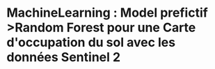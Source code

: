 # MachineLearning : Model prefictif >Random Forest pour une Carte d'occupation du sol avec les données Sentinel 2
